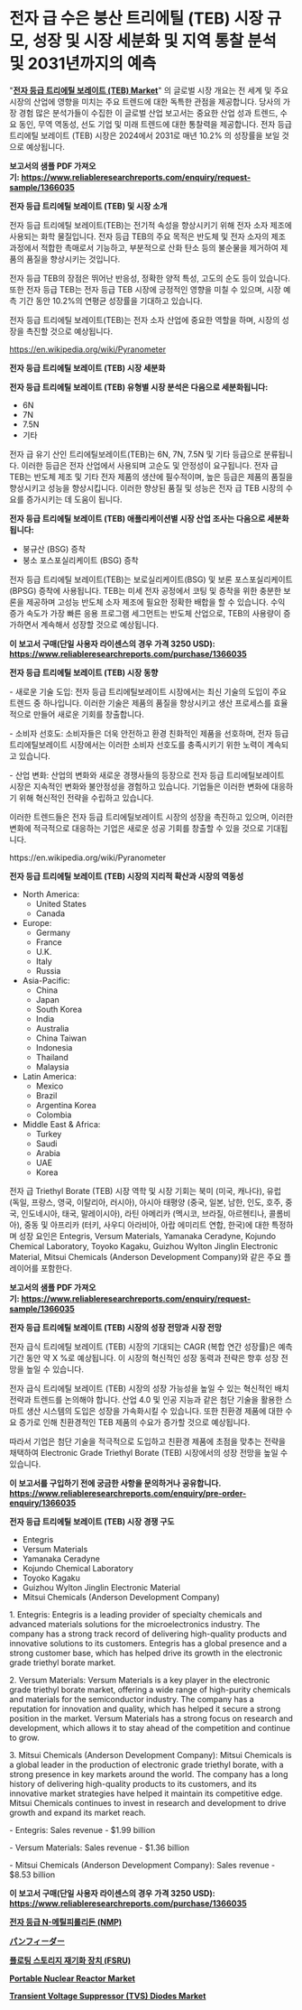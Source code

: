 <p><h1>전자 급 수은 붕산 트리에틸 (TEB) 시장 규모, 성장 및 시장 세분화 및 지역 통찰 분석 및 2031년까지의 예측</h1></p><p>"<strong><a href="https://www.reliableresearchreports.com/electronic-grade-triethyl-borate-market-r1366035">전자 등급 트리에틸 보레이트 (TEB) Market</a></strong>" 의 글로벌 시장 개요는 전 세계 및 주요 시장의 산업에 영향을 미치는 주요 트렌드에 대한 독특한 관점을 제공합니다. 당사의 가장 경험 많은 분석가들이 수집한 이 글로벌 산업 보고서는 중요한 산업 성과 트렌드, 수요 동인, 무역 역동성, 선도 기업 및 미래 트렌드에 대한 통찰력을 제공합니다. 전자 등급 트리에틸 보레이트 (TEB) 시장은 2024에서 2031로 매년 10.2% 의 성장률을 보일 것으로 예상됩니다.</p>
<p><strong>보고서의 샘플 PDF 가져오기:&nbsp;<a href="https://www.reliableresearchreports.com/enquiry/request-sample/1366035">https://www.reliableresearchreports.com/enquiry/request-sample/1366035</a></strong></p>
<p><strong>전자 등급 트리에틸 보레이트 (TEB) 및 시장 소개</strong></p>
<p><p>전자 등급 트리에틸 보레이트(TEB)는 전기적 속성을 향상시키기 위해 전자 소자 제조에 사용되는 화학 물질입니다. 전자 등급 TEB의 주요 목적은 반도체 및 전자 소자의 제조 과정에서 적합한 촉매로서 기능하고, 부분적으로 산화 탄소 등의 불순물을 제거하여 제품의 품질을 향상시키는 것입니다.</p><p>전자 등급 TEB의 장점은 뛰어난 반응성, 정확한 양적 특성, 고도의 순도 등이 있습니다. 또한 전자 등급 TEB는 전자 등급 TEB 시장에 긍정적인 영향을 미칠 수 있으며, 시장 예측 기간 동안 10.2%의 연평균 성장률을 기대하고 있습니다. </p><p>전자 등급 트리에틸 보레이트(TEB)는 전자 소자 산업에 중요한 역할을 하며, 시장의 성장을 촉진할 것으로 예상됩니다.</p></p>
<p><a href="https://en.wikipedia.org/wiki/Pyranometer">https://en.wikipedia.org/wiki/Pyranometer</a></p>
<p><strong>전자 등급 트리에틸 보레이트 (TEB) 시장 세분화</strong></p>
<p><strong>전자 등급 트리에틸 보레이트 (TEB) 유형별 시장 분석은 다음으로 세분화됩니다:</strong></p>
<p><ul><li>6N</li><li>7N</li><li>7.5N</li><li>기타</li></ul></p>
<p><p>전자 급 유기 산인 트리에틸보레이트(TEB)는 6N, 7N, 7.5N 및 기타 등급으로 분류됩니다. 이러한 등급은 전자 산업에서 사용되며 고순도 및 안정성이 요구됩니다. 전자 급 TEB는 반도체 제조 및 기타 전자 제품의 생산에 필수적이며, 높은 등급은 제품의 품질을 향상시키고 성능을 향상시킵니다. 이러한 향상된 품질 및 성능은 전자 급 TEB 시장의 수요를 증가시키는 데 도움이 됩니다.</p></p>
<p><strong>전자 등급 트리에틸 보레이트 (TEB) 애플리케이션별 시장 산업 조사는 다음으로 세분화됩니다:</strong></p>
<p><ul><li>붕규산 (BSG) 증착</li><li>붕소 포스포실리케이트 (BSG) 증착</li></ul></p>
<p><p>전자 등급 트리에틸 보레이트(TEB)는 보로실리케이트(BSG) 및 보론 포스포실리케이트(BPSG) 증착에 사용됩니다. TEB는 미세 전자 공정에서 코팅 및 증착을 위한 충분한 보론을 제공하며 고성능 반도체 소자 제조에 필요한 정확한 배합을 할 수 있습니다. 수익 증가 속도가 가장 빠른 응용 프로그램 세그먼트는 반도체 산업으로, TEB의 사용량이 증가하면서 계속해서 성장할 것으로 예상됩니다.</p></p>
<p><strong>이 보고서 구매(단일 사용자 라이센스의 경우 가격 3250 USD): <a href="https://www.reliableresearchreports.com/purchase/1366035">https://www.reliableresearchreports.com/purchase/1366035</a></strong></p>
<p><strong>전자 등급 트리에틸 보레이트 (TEB) 시장 동향</strong></p>
<p><p>- 새로운 기술 도입: 전자 등급 트리에틸보레이트 시장에서는 최신 기술의 도입이 주요 트렌드 중 하나입니다. 이러한 기술은 제품의 품질을 향상시키고 생산 프로세스를 효율적으로 만들어 새로운 기회를 창출합니다.</p><p>- 소비자 선호도: 소비자들은 더욱 안전하고 환경 친화적인 제품을 선호하며, 전자 등급 트리에틸보레이트 시장에서는 이러한 소비자 선호도를 충족시키기 위한 노력이 계속되고 있습니다.</p><p>- 산업 변화: 산업의 변화와 새로운 경쟁사들의 등장으로 전자 등급 트리에틸보레이트 시장은 지속적인 변화와 불안정성을 경험하고 있습니다. 기업들은 이러한 변화에 대응하기 위해 혁신적인 전략을 수립하고 있습니다.</p><p>이러한 트렌드들은 전자 등급 트리에틸보레이트 시장의 성장을 촉진하고 있으며, 이러한 변화에 적극적으로 대응하는 기업은 새로운 성공 기회를 창출할 수 있을 것으로 기대됩니다.</p></p>
<p>https://en.wikipedia.org/wiki/Pyranometer</p>
<p><strong>전자 등급 트리에틸 보레이트 (TEB) 시장의 지리적 확산과 시장의 역동성</strong></p>
<p><ul>
    <li>
        North America:
        <ul>
            <li>United States</li>
            <li>Canada</li>
        </ul>
    </li>
    <li>
        Europe:
        <ul>
            <li>Germany</li>
            <li>France</li>
            <li>U.K.</li>
            <li>Italy</li>
            <li>Russia</li>
        </ul>
    </li>
    <li>
        Asia-Pacific:
        <ul>
            <li>China</li>
            <li>Japan</li>
            <li>South Korea</li>
            <li>India</li>
            <li>Australia</li>
            <li>China Taiwan</li>
            <li>Indonesia</li>
            <li>Thailand</li>
            <li>Malaysia</li>
        </ul>
    </li>
    <li>
        Latin America:
        <ul>
            <li>Mexico</li>
            <li>Brazil</li>
            <li>Argentina Korea</li>
            <li>Colombia</li>
        </ul>
    </li>
    <li>
        Middle East & Africa:
        <ul>
            <li>Turkey</li>
            <li>Saudi</li>
            <li>Arabia</li>
            <li>UAE</li>
            <li>Korea</li>
        </ul>
    </li>
    </ul></p>
<p><p>전자 급 Triethyl Borate (TEB) 시장 역학 및 시장 기회는 북미 (미국, 캐나다), 유럽 (독일, 프랑스, 영국, 이탈리아, 러시아), 아시아 태평양 (중국, 일본, 남한, 인도, 호주, 중국, 인도네시아, 태국, 말레이시아), 라틴 아메리카 (멕시코, 브라질, 아르헨티나, 콜롬비아), 중동 및 아프리카 (터키, 사우디 아라비아, 아랍 에미리트 연합, 한국)에 대한 특정하며 성장 요인은 Entegris, Versum Materials, Yamanaka Ceradyne, Kojundo Chemical Laboratory, Toyoko Kagaku, Guizhou Wylton Jinglin Electronic Material, Mitsui Chemicals (Anderson Development Company)와 같은 주요 플레이어를 포함한다.</p></p>
<p><strong>보고서의 샘플 PDF 가져오기:&nbsp;<a href="https://www.reliableresearchreports.com/enquiry/request-sample/1366035">https://www.reliableresearchreports.com/enquiry/request-sample/1366035</a></strong></p>
<p><strong>전자 등급 트리에틸 보레이트 (TEB) 시장의 성장 전망과 시장 전망</strong></p>
<p><p>전자 급식 트리에틸 보레이트 (TEB) 시장의 기대되는 CAGR (복합 연간 성장률)은 예측 기간 동안 약 X %로 예상됩니다. 이 시장의 혁신적인 성장 동력과 전략은 향후 성장 전망을 높일 수 있습니다. </p><p>전자 급식 트리에틸 보레이트 (TEB) 시장의 성장 가능성을 높일 수 있는 혁신적인 배치 전략과 트렌드를 논의해야 합니다. 산업 4.0 및 인공 지능과 같은 첨단 기술을 활용한 스마트 생산 시스템의 도입은 성장을 가속화시킬 수 있습니다. 또한 친환경 제품에 대한 수요 증가로 인해 친환경적인 TEB 제품의 수요가 증가할 것으로 예상됩니다.</p><p>따라서 기업은 첨단 기술을 적극적으로 도입하고 친환경 제품에 초점을 맞추는 전략을 채택하여 Electronic Grade Triethyl Borate (TEB) 시장에서의 성장 전망을 높일 수 있습니다.</p></p>
<p><strong>이 보고서를 구입하기 전에 궁금한 사항을 문의하거나 공유합니다. <a href="https://www.reliableresearchreports.com/enquiry/pre-order-enquiry/1366035">https://www.reliableresearchreports.com/enquiry/pre-order-enquiry/1366035</a></strong></p>
<p><strong>전자 등급 트리에틸 보레이트 (TEB) 시장 경쟁 구도</strong></p>
<p><ul><li>Entegris</li><li>Versum Materials</li><li>Yamanaka Ceradyne</li><li>Kojundo Chemical Laboratory</li><li>Toyoko Kagaku</li><li>Guizhou Wylton Jinglin Electronic Material</li><li>Mitsui Chemicals (Anderson Development Company)</li></ul></p>
<p><p>1. Entegris: Entegris is a leading provider of specialty chemicals and advanced materials solutions for the microelectronics industry. The company has a strong track record of delivering high-quality products and innovative solutions to its customers. Entegris has a global presence and a strong customer base, which has helped drive its growth in the electronic grade triethyl borate market.</p><p>2. Versum Materials: Versum Materials is a key player in the electronic grade triethyl borate market, offering a wide range of high-purity chemicals and materials for the semiconductor industry. The company has a reputation for innovation and quality, which has helped it secure a strong position in the market. Versum Materials has a strong focus on research and development, which allows it to stay ahead of the competition and continue to grow.</p><p>3. Mitsui Chemicals (Anderson Development Company): Mitsui Chemicals is a global leader in the production of electronic grade triethyl borate, with a strong presence in key markets around the world. The company has a long history of delivering high-quality products to its customers, and its innovative market strategies have helped it maintain its competitive edge. Mitsui Chemicals continues to invest in research and development to drive growth and expand its market reach.</p><p>- Entegris: Sales revenue - $1.99 billion</p><p>- Versum Materials: Sales revenue - $1.36 billion</p><p>- Mitsui Chemicals (Anderson Development Company): Sales revenue - $8.53 billion</p></p>
<p><strong>이 보고서 구매(단일 사용자 라이센스의 경우 가격 3250 USD): <a href="https://www.reliableresearchreports.com/purchase/1366035">https://www.reliableresearchreports.com/purchase/1366035</a></strong></p>
<p><strong><p><a href="https://github.com/Nicolasrown5/Market-Research-Report-List-2/blob/main/532423788173.md">전자 등급 N-메틸피롤리돈 (NMP)</a></p><p><a href="https://github.com/roulaayoub-saad/Market-Research-Report-List-3/blob/main/128063470738.md">パンフィーダー</a></p><p><a href="https://github.com/rcabello548/Market-Research-Report-List-3/blob/main/814691688172.md">플로팅 스토리지 재기화 장치 (FSRU)</a></p><p><a href="https://www.linkedin.com/pulse/portable-nuclear-reactor-market-forecast-global-trends-ozhne?trackingId=qpwXoHWkSM22oc4N3vB%2BGg%3D%3D">Portable Nuclear Reactor Market</a></p><p><a href="https://www.linkedin.com/pulse/global-transient-voltage-suppressor-tvs-diodes-market-size-yxpce?trackingId=MMlPcfn3S6SjhfCkJdt3yQ%3D%3D">Transient Voltage Suppressor (TVS) Diodes Market</a></p></strong></p>
<p></p>